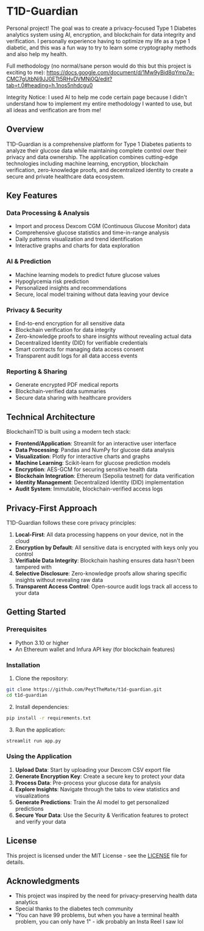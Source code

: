 # T1D-Guardian

Personal project! The goal was to create a privacy-focused Type 1 Diabetes analytics system using AI, encryption, and blockchain for data integrity and verification. I personally experience having to optimize my life as a type 1 diabetic, and this was a fun way to try to learn some cryptography methods and also help my health.

Full methodology (no normal/sane person would do this but this project is exciting to me):
https://docs.google.com/document/d/1Mw9yBid8qYmp7a-CMC7gUtbNi9JJ0ETt5RHvDVMNi0Q/edit?tab=t.0#heading=h.1nos5nhdcgu0

Integrity Notice:
I used AI to help me code certain page because I didn't understand how to implement my entire methodology I wanted to use, but all ideas and verification are from me!

## Overview

T1D-Guardian is a comprehensive platform for Type 1 Diabetes patients to analyze their glucose data while maintaining complete control over their privacy and data ownership. The application combines cutting-edge technologies including machine learning, encryption, blockchain verification, zero-knowledge proofs, and decentralized identity to create a secure and private healthcare data ecosystem.

## Key Features

### Data Processing & Analysis
- Import and process Dexcom CGM (Continuous Glucose Monitor) data
- Comprehensive glucose statistics and time-in-range analysis
- Daily patterns visualization and trend identification
- Interactive graphs and charts for data exploration

### AI & Prediction
- Machine learning models to predict future glucose values
- Hypoglycemia risk prediction
- Personalized insights and recommendations
- Secure, local model training without data leaving your device

### Privacy & Security
- End-to-end encryption for all sensitive data
- Blockchain verification for data integrity
- Zero-knowledge proofs to share insights without revealing actual data
- Decentralized Identity (DID) for verifiable credentials
- Smart contracts for managing data access consent
- Transparent audit logs for all data access events

### Reporting & Sharing
- Generate encrypted PDF medical reports
- Blockchain-verified data summaries
- Secure data sharing with healthcare providers

## Technical Architecture

BlockchainT1D is built using a modern tech stack:

- **Frontend/Application**: Streamlit for an interactive user interface
- **Data Processing**: Pandas and NumPy for glucose data analysis
- **Visualization**: Plotly for interactive charts and graphs
- **Machine Learning**: Scikit-learn for glucose prediction models
- **Encryption**: AES-GCM for securing sensitive health data
- **Blockchain Integration**: Ethereum (Sepolia testnet) for data verification
- **Identity Management**: Decentralized Identity (DID) implementation
- **Audit System**: Immutable, blockchain-verified access logs

## Privacy-First Approach

T1D-Guardian follows these core privacy principles:

1. **Local-First**: All data processing happens on your device, not in the cloud
2. **Encryption by Default**: All sensitive data is encrypted with keys only you control
3. **Verifiable Data Integrity**: Blockchain hashing ensures data hasn't been tampered with
4. **Selective Disclosure**: Zero-knowledge proofs allow sharing specific insights without revealing raw data
5. **Transparent Access Control**: Open-source audit logs track all access to your data

## Getting Started

### Prerequisites
- Python 3.10 or higher
- An Ethereum wallet and Infura API key (for blockchain features)

### Installation

1. Clone the repository:
```bash
git clone https://github.com/PeytTheMate/t1d-guardian.git
cd t1d-guardian
```

2. Install dependencies:
```bash
pip install -r requirements.txt
```

3. Run the application:
```bash
streamlit run app.py
```

### Using the Application

1. **Upload Data**: Start by uploading your Dexcom CSV export file
2. **Generate Encryption Key**: Create a secure key to protect your data
3. **Process Data**: Pre-process your glucose data for analysis
4. **Explore Insights**: Navigate through the tabs to view statistics and visualizations
5. **Generate Predictions**: Train the AI model to get personalized predictions
6. **Secure Your Data**: Use the Security & Verification features to protect and verify your data


## License

This project is licensed under the MIT License - see the [LICENSE](LICENSE) file for details.

## Acknowledgments
- This project was inspired by the need for privacy-preserving health data analytics
- Special thanks to the diabetes tech community
- "You can have 99 problems, but when you have a terminal health problem, you can only have 1" - idk probably an Insta Reel I saw lol
